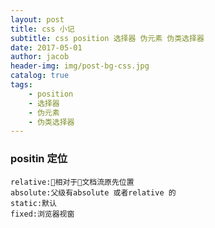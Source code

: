 ```yaml
---
layout: post
title: css 小记
subtitle: css position 选择器 伪元素 伪类选择器
date: 2017-05-01
author: jacob
header-img: img/post-bg-css.jpg
catalog: true
tags: 
    - position  
    - 选择器 
    - 伪元素
    - 伪类选择器
---
```


### positin 定位
    relative:相对于文档流原先位置
    absolute:父级有absolute 或者relative 的
    static:默认
    fixed:浏览器视窗